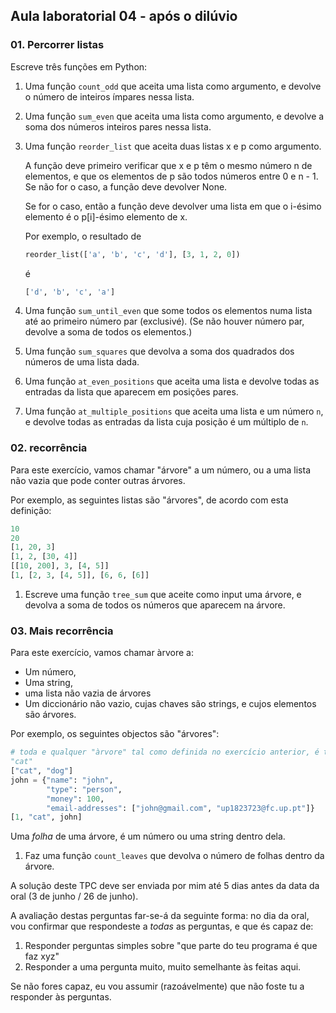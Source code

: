 ## Aula laboratorial 04 - após o dilúvio

### 01. Percorrer listas

Escreve três funções em Python:

1. Uma função `count_odd` que aceita uma lista como argumento, e devolve o número de inteiros ímpares nessa lista.

2. Uma função `sum_even` que aceita uma lista como argumento, e devolve a soma dos números inteiros pares nessa lista.

3. Uma função `reorder_list` que aceita duas listas x e p como argumento.

   A função deve primeiro verificar que x e p têm o mesmo número n de  elementos, e que os elementos de p são todos números entre 0 e n - 1. Se não for o caso, a função deve devolver None.

   Se for o caso, então a função deve devolver uma lista em que o i-ésimo elemento é o p[i]-ésimo elemento de x. 

   Por exemplo, o resultado de

   ```python
   reorder_list(['a', 'b', 'c', 'd'], [3, 1, 2, 0])
   ```

   é

   ```python
   ['d', 'b', 'c', 'a']
   ```

4. Uma função `sum_until_even` que some todos os elementos numa lista até ao primeiro número par (exclusivé). (Se não houver número par, devolve a soma de todos os elementos.)

5. Uma função `sum_squares` que devolva a soma dos quadrados dos números de uma lista dada. 

6. Uma função `at_even_positions` que aceita uma lista e devolve todas as entradas da lista que aparecem em posições pares.

7. Uma função `at_multiple_positions` que aceita uma lista e um número `n`, e devolve todas as entradas da lista cuja posição é um múltiplo de `n`.

### 02. recorrência

Para este exercício, vamos chamar "árvore" a um número, ou a uma lista não vazia que pode conter outras árvores.

Por exemplo, as seguintes listas são "árvores", de acordo com esta definição:

```python
10
20
[1, 20, 3]
[1, 2, [30, 4]]
[[10, 200], 3, [4, 5]]
[1, [2, 3, [4, 5]], [6, 6, [6]]
```

1. Escreve uma função `tree_sum` que aceite como input uma árvore, e devolva a soma de todos os números que aparecem na árvore.

### 03. Mais recorrência

Para este exercício, vamos chamar àrvore a:

* Um número,
* Uma string,
* uma lista não vazia de árvores
* Um diccionário não vazio, cujas chaves são strings, e cujos elementos são árvores.

Por exemplo, os seguintes objectos são "árvores":

```python
# toda e qualquer "àrvore" tal como definida no exercício anterior, é também uma "árvore" como definida neste exercício
"cat"
["cat", "dog"]
john = {"name": "john", 
        "type": "person", 
        "money": 100, 
        "email-addresses": ["john@gmail.com", "up1823723@fc.up.pt"]}
[1, "cat", john]
```

Uma *folha* de uma árvore, é um número ou uma string dentro dela.

1. Faz uma função `count_leaves` que devolva o número de folhas dentro da árvore.



A solução deste TPC deve ser enviada por mim até 5 dias antes da data da oral (3 de junho / 26 de junho).

A avaliação destas perguntas far-se-á da seguinte forma: no dia da oral, vou confirmar que respondeste a *todas* as perguntas, e que és capaz de:

1.  Responder perguntas simples sobre "que parte do teu programa é que faz xyz"
2. Responder a uma pergunta muito, muito semelhante às feitas aqui. 

Se não fores capaz, eu vou assumir (razoávelmente) que não foste tu a responder às perguntas.